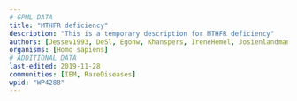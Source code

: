 ```yaml
---
# GPML DATA
title: "MTHFR deficiency"
description: "This is a temporary description for MTHFR deficiency"
authors: [Jessev1993, DeSl, Egonw, Khanspers, IreneHemel, Josienlandman, MaintBot, Fehrhart]
organisms: [Homo sapiens]
# ADDITIONAL DATA
last-edited: 2019-11-28
communities: [IEM, RareDiseases]
wpid: "WP4288"
---
```

